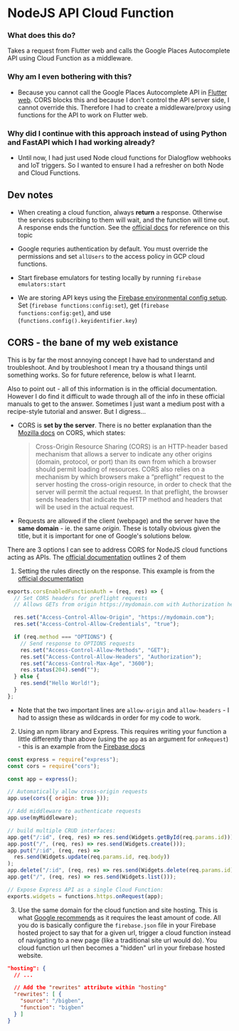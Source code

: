 # NodeJS API Cloud Function

### What does this do?

Takes a request from Flutter web and calls the Google Places Autocomplete API using Cloud Function as a middleware.

### Why am I even bothering with this?

- Because you cannot call the Google Places Autocomplete API in [Flutter web](https://stackoverflow.com/questions/61170862/xmlhttprequest-error-with-flutter-web-using-google-places-api-firebase-hosting). CORS blocks this and because I don't control the API server side, I cannot override this. Therefore I had to create a middleware/proxy using functions for the API to work on Flutter web.

### Why did I continue with this approach instead of using Python and FastAPI which I had working already?

- Until now, I had just used Node cloud functions for Dialogflow webhooks and IoT triggers. So I wanted to ensure I had a refresher on both Node and Cloud Functions.

## Dev notes

- When creating a cloud function, always **return** a response. Otherwise the services subscribing to them will wait, and the function will time out. A response ends the function. See the [official docs](https://firebase.google.com/docs/functions/http-events#terminate_http_functions) for reference on this topic

* Google requries authentication by default. You must override the permissions and set `allUsers` to the access policy in GCP cloud functions.

* Start firebase emulators for testing locally by running `firebase emulators:start`

* We are storing API keys using the [Firebase environmental config setup](https://firebase.google.com/docs/functions/config-env#set_environment_configuration_for_your_project). Set (`firebase functions:config:set`), get (`firebase functions:config:get`), and use (`functions.config().keyidentifier.key`)

## CORS - the bane of my web existance

This is by far the most annoying concept I have had to understand and troubleshoot. And by troubleshoot I mean try a thousand things until something works. So for future reference, below is what I learnt.

Also to point out - all of this information is in the official documentation. However I do find it difficult to wade through all of the info in these official manuals to get to the answer. Sometimes I just want a medium post with a recipe-style tutorial and answer. But I digress...

- CORS is **set by the server**. There is no better explanation than the [Mozilla docs](https://developer.mozilla.org/en-US/docs/Web/HTTP/CORS) on CORS, which states:

  > Cross-Origin Resource Sharing (CORS) is an HTTP-header based mechanism that allows a server to indicate any other origins (domain, protocol, or port) than its own from which a browser should permit loading of resources. CORS also relies on a mechanism by which browsers make a “preflight” request to the server hosting the cross-origin resource, in order to check that the server will permit the actual request. In that preflight, the browser sends headers that indicate the HTTP method and headers that will be used in the actual request.

- Requests are allowed if the client (webpage) and the server have the **same domain** - ie. the same _origin_. These is totally obvious given the title, but it is important for one of Google's solutions below.

There are 3 options I can see to address CORS for NodeJS cloud functions acting as APIs. The [official documentation](https://cloud.google.com/functions/docs/writing/http#handling_cors_requests) outlines 2 of them

1. Setting the rules directly on the response. This example is from the [official documentation](https://firebase.google.com/docs/functions/http-events#using_existing_express_apps)

```javascript
exports.corsEnabledFunctionAuth = (req, res) => {
  // Set CORS headers for preflight requests
  // Allows GETs from origin https://mydomain.com with Authorization header

  res.set("Access-Control-Allow-Origin", "https://mydomain.com");
  res.set("Access-Control-Allow-Credentials", "true");

  if (req.method === "OPTIONS") {
    // Send response to OPTIONS requests
    res.set("Access-Control-Allow-Methods", "GET");
    res.set("Access-Control-Allow-Headers", "Authorization");
    res.set("Access-Control-Max-Age", "3600");
    res.status(204).send("");
  } else {
    res.send("Hello World!");
  }
};
```

- Note that the two important lines are `allow-origin` and `allow-headers` - I had to assign these as wildcards in order for my code to work.

2. Using an npm library and Express. This requires writing your function a little differently than above (using the `app` as an argument for `onRequest`) - this is an example from the [Firebase docs](https://firebase.google.com/docs/functions/http-events#using_existing_express_apps)

```javascript
const express = require("express");
const cors = require("cors");

const app = express();

// Automatically allow cross-origin requests
app.use(cors({ origin: true }));

// Add middleware to authenticate requests
app.use(myMiddleware);

// build multiple CRUD interfaces:
app.get("/:id", (req, res) => res.send(Widgets.getById(req.params.id)));
app.post("/", (req, res) => res.send(Widgets.create()));
app.put("/:id", (req, res) =>
  res.send(Widgets.update(req.params.id, req.body))
);
app.delete("/:id", (req, res) => res.send(Widgets.delete(req.params.id)));
app.get("/", (req, res) => res.send(Widgets.list()));

// Expose Express API as a single Cloud Function:
exports.widgets = functions.https.onRequest(app);
```

3. Use the same domain for the cloud function and site hosting. This is what [Google recommends](https://firebase.google.com/docs/hosting/functions#direct-requests-to-function) as it requires the least amount of code. All you do is basically configure the `firebase.json` file in your Firebase hosted project to say that for a given url, trigger a cloud function instead of navigating to a new page (like a traditional site url would do). You cloud function url then becomes a "hidden" url in your firebase hosted website.

```json
"hosting": {
  // ...

  // Add the "rewrites" attribute within "hosting"
  "rewrites": [ {
    "source": "/bigben",
    "function": "bigben"
  } ]
}

```
